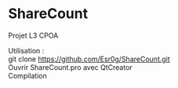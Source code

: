 # ShareCount
Projet L3 CPOA 

Utilisation :  
git clone https://github.com/Esr0g/ShareCount.git  
Ouvrir ShareCount.pro avec QtCreator  
Compilation  
